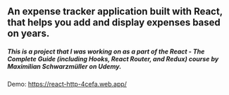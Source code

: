 ## An expense tracker application built with React, that helps you add and display expenses based on years.

##### This is a project that I was working on as a part of the React - The Complete Guide (including Hooks, React Router, and Redux) course by Maximilian Schwarzmüller on Udemy.

Demo: https://react-http-4cefa.web.app/
